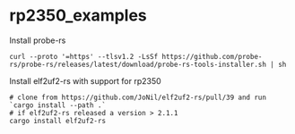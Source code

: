 # rp2350_examples

Install probe-rs

```shell
curl --proto '=https' --tlsv1.2 -LsSf https://github.com/probe-rs/probe-rs/releases/latest/download/probe-rs-tools-installer.sh | sh
```

Install elf2uf2-rs with support for rp2350

```shell
# clone from https://github.com/JoNil/elf2uf2-rs/pull/39 and run `cargo install --path .`
# if elf2uf2-rs released a version > 2.1.1
cargo install elf2uf2-rs
```

